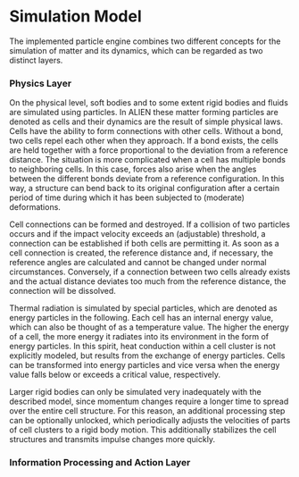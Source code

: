 # Simulation Model

The implemented particle engine combines two different concepts for the simulation of matter and its dynamics, which can be regarded as two distinct layers.

### Physics Layer

On the physical level, soft bodies and to some extent rigid bodies and fluids are simulated using particles. In ALIEN these matter forming particles are denoted as cells and their dynamics are the result of simple physical laws. Cells have the ability to form connections with other cells. Without a bond, two cells repel each other when they approach. If a bond exists, the cells are held together with a force proportional to the deviation from a reference distance. The situation is more complicated when a cell has multiple bonds to neighboring cells. In this case, forces also arise when the angles between the different bonds deviate from a reference configuration. In this way, a structure can bend back to its original configuration after a certain period of time during which it has been subjected to (moderate) deformations.

Cell connections can be formed and destroyed. If a collision of two particles occurs and if the impact velocity exceeds an (adjustable) threshold, a connection can be established if both cells are permitting it. As soon as a cell connection is created, the reference distance and, if necessary, the reference angles are calculated and cannot be changed under normal circumstances. Conversely, if a connection between two cells already exists and the actual distance deviates too much from the reference distance, the connection will be dissolved.

Thermal radiation is simulated by special particles, which are denoted as energy particles in the following. Each cell has an internal energy value, which can also be thought of as a temperature value. The higher the energy of a cell, the more energy it radiates into its environment in the form of energy particles. In this spirit, heat conduction within a cell cluster is not explicitly modeled, but results from the exchange of energy particles. Cells can be transformed into energy particles and vice versa when the energy value falls below or exceeds a critical value, respectively.

Larger rigid bodies can only be simulated very inadequately with the described model, since momentum changes require a longer time to spread over the entire cell structure. For this reason, an additional processing step can be optionally unlocked, which periodically adjusts the velocities of parts of cell clusters to a rigid body motion. This additionally stabilizes the cell structures and transmits impulse changes more quickly.

### Information Processing and Action Layer

